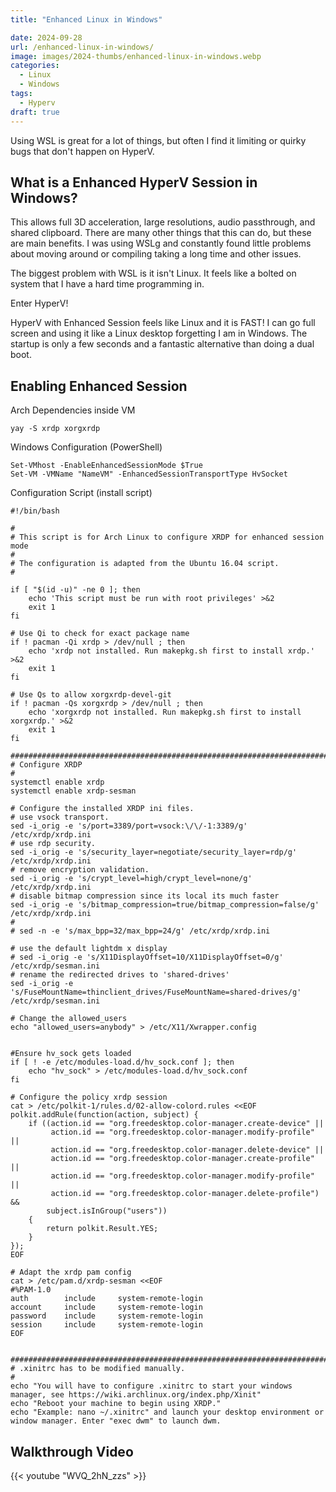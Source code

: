 ```yaml
---
title: "Enhanced Linux in Windows"

date: 2024-09-28
url: /enhanced-linux-in-windows/
image: images/2024-thumbs/enhanced-linux-in-windows.webp
categories:
  - Linux
  - Windows
tags:
  - Hyperv 
draft: true
---
```

Using WSL is great for a lot of things, but often I find it limiting or quirky bugs that don't happen on HyperV. 
<!--more-->

## What is a Enhanced HyperV Session in Windows? 

This allows full 3D acceleration, large resolutions, audio passthrough, and shared clipboard. There are many other things that this can do, but these are main benefits. I was using WSLg and constantly found little problems about moving around or compiling taking a long time and other issues. 

The biggest problem with WSL is it isn't Linux. It feels like a bolted on system that I have a hard time programming in.

Enter HyperV!

HyperV with Enhanced Session feels like Linux and it is FAST! I can go full screen and using it like a Linux desktop forgetting I am in Windows. The startup is only a few seconds and a fantastic alternative than doing a dual boot.

## Enabling Enhanced Session

Arch Dependencies inside VM

```
yay -S xrdp xorgxrdp
```

Windows Configuration (PowerShell)

```
Set-VMhost -EnableEnhancedSessionMode $True
Set-VM -VMName "NameVM" -EnhancedSessionTransportType HvSocket
```

Configuration Script (install script)

```
#!/bin/bash

#
# This script is for Arch Linux to configure XRDP for enhanced session mode
#
# The configuration is adapted from the Ubuntu 16.04 script.
#

if [ "$(id -u)" -ne 0 ]; then
    echo 'This script must be run with root privileges' >&2
    exit 1
fi

# Use Qi to check for exact package name
if ! pacman -Qi xrdp > /dev/null ; then
    echo 'xrdp not installed. Run makepkg.sh first to install xrdp.' >&2
    exit 1
fi

# Use Qs to allow xorgxrdp-devel-git
if ! pacman -Qs xorgxrdp > /dev/null ; then
    echo 'xorgxrdp not installed. Run makepkg.sh first to install xorgxrdp.' >&2
    exit 1
fi

###############################################################################
# Configure XRDP
#
systemctl enable xrdp
systemctl enable xrdp-sesman

# Configure the installed XRDP ini files.
# use vsock transport.
sed -i_orig -e 's/port=3389/port=vsock:\/\/-1:3389/g' /etc/xrdp/xrdp.ini
# use rdp security.
sed -i_orig -e 's/security_layer=negotiate/security_layer=rdp/g' /etc/xrdp/xrdp.ini
# remove encryption validation.
sed -i_orig -e 's/crypt_level=high/crypt_level=none/g' /etc/xrdp/xrdp.ini
# disable bitmap compression since its local its much faster
sed -i_orig -e 's/bitmap_compression=true/bitmap_compression=false/g' /etc/xrdp/xrdp.ini
#
# sed -n -e 's/max_bpp=32/max_bpp=24/g' /etc/xrdp/xrdp.ini

# use the default lightdm x display
# sed -i_orig -e 's/X11DisplayOffset=10/X11DisplayOffset=0/g' /etc/xrdp/sesman.ini
# rename the redirected drives to 'shared-drives'
sed -i_orig -e 's/FuseMountName=thinclient_drives/FuseMountName=shared-drives/g' /etc/xrdp/sesman.ini

# Change the allowed_users
echo "allowed_users=anybody" > /etc/X11/Xwrapper.config


#Ensure hv_sock gets loaded
if [ ! -e /etc/modules-load.d/hv_sock.conf ]; then
	echo "hv_sock" > /etc/modules-load.d/hv_sock.conf
fi

# Configure the policy xrdp session
cat > /etc/polkit-1/rules.d/02-allow-colord.rules <<EOF
polkit.addRule(function(action, subject) {
    if ((action.id == "org.freedesktop.color-manager.create-device" ||
         action.id == "org.freedesktop.color-manager.modify-profile" ||
         action.id == "org.freedesktop.color-manager.delete-device" ||
         action.id == "org.freedesktop.color-manager.create-profile" ||
         action.id == "org.freedesktop.color-manager.modify-profile" ||
         action.id == "org.freedesktop.color-manager.delete-profile") &&
        subject.isInGroup("users"))
    {
        return polkit.Result.YES;
    }
});
EOF

# Adapt the xrdp pam config
cat > /etc/pam.d/xrdp-sesman <<EOF
#%PAM-1.0
auth        include     system-remote-login
account     include     system-remote-login
password    include     system-remote-login
session     include     system-remote-login
EOF


###############################################################################
# .xinitrc has to be modified manually.
#
echo "You will have to configure .xinitrc to start your windows manager, see https://wiki.archlinux.org/index.php/Xinit"
echo "Reboot your machine to begin using XRDP."
echo "Example: nano ~/.xinitrc" and launch your desktop environment or window manager. Enter "exec dwm" to launch dwm. 

```

## Walkthrough Video

{{< youtube "WVQ_2hN_zzs" >}}
